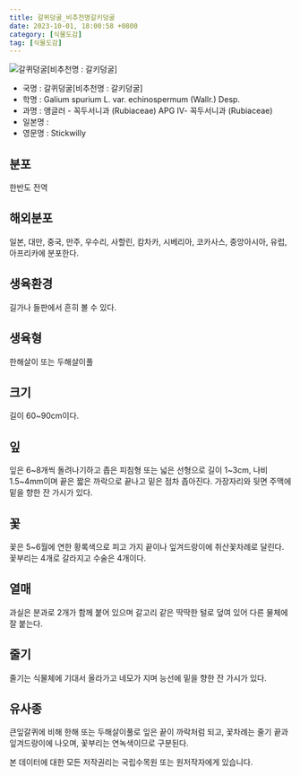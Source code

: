 ```yaml
---
title: 갈퀴덩굴_비추천명갈키덩굴
date: 2023-10-01, 18:00:58 +0800
category: [식물도감]
tag: [식물도감]
---
```




![갈퀴덩굴[비추천명 : 갈키덩굴]](http://www.nature.go.kr/fileUpload/plants/basic/Rubiaceae/Galium/18058/18058_1_th2.jpg)
- 국명 : 갈퀴덩굴[비추천명 : 갈키덩굴]
- 학명 : Galium spurium L. var. echinospermum (Wallr.) Desp.
- 과명 : 앵글러 - 꼭두서니과 (Rubiaceae) APG Ⅳ- 꼭두서니과 (Rubiaceae)
- 일본명 : 
- 영문명 : Stickwilly


## 분포
한반도 전역
## 해외분포
일본, 대만, 중국, 만주, 우수리, 사할린, 캄차카, 시베리아, 코카사스, 중앙아시아, 유럽, 아프리카에 분포한다.
## 생육환경
길가나 들판에서 흔히 볼 수 있다.
## 생육형
한해살이 또는 두해살이풀
## 크기
길이 60~90cm이다.
## 잎
잎은 6~8개씩 돌려나기하고 좁은 피침형 또는 넓은 선형으로 길이 1~3cm, 나비 1.5~4mm이며 끝은 짧은 까락으로 끝나고 밑은 점차 좁아진다. 가장자리와 뒷면 주맥에 밑을 향한 잔 가시가 있다.
## 꽃
꽃은 5~6월에 연한 황록색으로 피고 가지 끝이나 잎겨드랑이에 취산꽃차례로 달린다. 꽃부리는 4개로 갈라지고 수술은 4개이다.
## 열매
과실은 분과로 2개가 함께 붙어 있으며 갈고리 같은 딱딱한 털로 덮여 있어 다른 물체에 잘 붙는다.
## 줄기
줄기는 식물체에 기대서 올라가고 네모가 지며 능선에 밑을 향한 잔 가시가 있다.
## 유사종
큰잎갈퀴에 비해 한해 또는 두해살이풀로 잎은 끝이 까락처럼 되고, 꽃차례는 줄기 끝과 잎겨드랑이에 나오며, 꽃부리는 연녹색이므로 구분된다. 






본 데이터에 대한 모든 저작권리는 국립수목원 또는 원저작자에게 있습니다.
